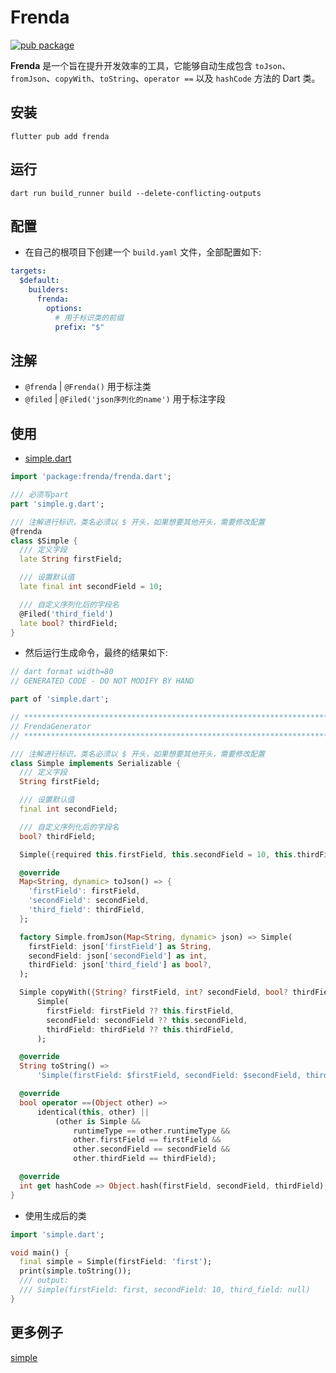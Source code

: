 # Frenda

[![pub package](https://img.shields.io/pub/v/frenda.svg)](https://pub.dev/packages/frenda)

**Frenda** 是一个旨在提升开发效率的工具，它能够自动生成包含 `toJson`、`fromJson`、`copyWith`、`toString`、`operator ==` 以及 `hashCode` 方法的 Dart 类。

## 安装

```shell
flutter pub add frenda
```

## 运行

```shell
dart run build_runner build --delete-conflicting-outputs
```

## 配置

- 在自己的根项目下创建一个 `build.yaml` 文件，全部配置如下:

```yaml
targets:
  $default:
    builders:
      frenda:    
        options:
          # 用于标识类的前缀
          prefix: "$"
```

## 注解

- `@frenda` | `@Frenda()` 用于标注类
- `@filed` | `@Filed('json序列化的name')` 用于标注字段

## 使用

- [simple.dart](https://github.com/misakafs/frenda/blob/main/example/simple.dart)

```dart
import 'package:frenda/frenda.dart';

/// 必须写part
part 'simple.g.dart';

/// 注解进行标识，类名必须以 $ 开头，如果想要其他开头，需要修改配置
@frenda
class $Simple {
  /// 定义字段
  late String firstField;

  /// 设置默认值
  late final int secondField = 10;

  /// 自定义序列化后的字段名
  @Filed('third_field')
  late bool? thirdField;
}
```

- 然后运行生成命令，最终的结果如下:

```dart
// dart format width=80
// GENERATED CODE - DO NOT MODIFY BY HAND

part of 'simple.dart';

// **************************************************************************
// FrendaGenerator
// **************************************************************************

/// 注解进行标识，类名必须以 $ 开头，如果想要其他开头，需要修改配置
class Simple implements Serializable {
  /// 定义字段
  String firstField;

  /// 设置默认值
  final int secondField;

  /// 自定义序列化后的字段名
  bool? thirdField;

  Simple({required this.firstField, this.secondField = 10, this.thirdField});

  @override
  Map<String, dynamic> toJson() => {
    'firstField': firstField,
    'secondField': secondField,
    'third_field': thirdField,
  };

  factory Simple.fromJson(Map<String, dynamic> json) => Simple(
    firstField: json['firstField'] as String,
    secondField: json['secondField'] as int,
    thirdField: json['third_field'] as bool?,
  );

  Simple copyWith({String? firstField, int? secondField, bool? thirdField}) =>
      Simple(
        firstField: firstField ?? this.firstField,
        secondField: secondField ?? this.secondField,
        thirdField: thirdField ?? this.thirdField,
      );

  @override
  String toString() =>
      'Simple(firstField: $firstField, secondField: $secondField, third_field: $thirdField)';

  @override
  bool operator ==(Object other) =>
      identical(this, other) ||
          (other is Simple &&
              runtimeType == other.runtimeType &&
              other.firstField == firstField &&
              other.secondField == secondField &&
              other.thirdField == thirdField);

  @override
  int get hashCode => Object.hash(firstField, secondField, thirdField);
}
```

- 使用生成后的类

```dart
import 'simple.dart';

void main() {
  final simple = Simple(firstField: 'first');
  print(simple.toString());
  /// output:
  /// Simple(firstField: first, secondField: 10, third_field: null)
}

```

## 更多例子

[simple](https://github.com/misakafs/frenda/tree/main/example)



